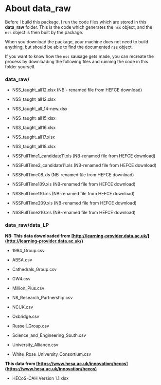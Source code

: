 
# About data_raw

Before I build this package, I run the code files which are stored in this **data_raw** folder. This is the code which generates the `nss` object, and the `nss` object is then built by the package. 

When you download the package, your machine does not need to build anything, but should be able to find the documented `nss` object. 

If you want to know how the `nss` sausage gets made, you can recreate the process by downloading the following files and running the code in this folder yourself. 



### data_raw/

+ NSS_taught_all12.xlsx (NB - renamed file from HEFCE download)

+ NSS_taught_all12.xlsx

+ NSS_taught_all_14-new.xlsx

+ NSS_taught_all15.xlsx

+ NSS_taught_all16.xlsx

+ NSS_taught_all17.xlsx

+ NSS_taught_all18.xlsx

+ NSSFullTime1_candidate11.xls (NB-renamed file from HEFCE download)

+ NSSFullTime2_candidate11.xls (NB-renamed file from HEFCE download)

+ NSSFullTime08.xls (NB-renamed file from HEFCE download)

+ NSSFullTime109.xls (NB-renamed file from HEFCE download)

+ NSSFullTime110.xls (NB-renamed file from HEFCE download)

+ NSSFullTime209.xls (NB-renamed file from HEFCE download)

+ NSSFullTime210.xls (NB-renamed file from HEFCE download)


### data_raw/data_LP

**NB: This data downloaded from [http://learning-provider.data.ac.uk/](http://learning-provider.data.ac.uk/)**

+ 1994_Group.csv

+ ABSA.csv

+ Cathedrals_Group.csv

+ GW4.csv

+ Million_Plus.csv

+ N8_Research_Partnership.csv

+ NCUK.csv

+ Oxbridge.csv

+ Russell_Group.csv

+ Science_and_Engineering_South.csv

+ University_Alliance.csv

+ White_Rose_University_Consortium.csv

**This data from [https://www.hesa.ac.uk/innovation/hecos](https://www.hesa.ac.uk/innovation/hecos)**

+ HECoS-CAH Version 1.1.xlsx 

